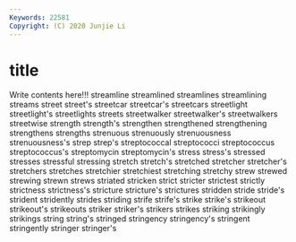 ```yaml
---
Keywords: 22581
Copyright: (C) 2020 Junjie Li
---
```


# title

Write contents here!!!
streamline 
streamlined 
streamlines 
streamlining 
streams 
street
street's 
streetcar 
streetcar's 
streetcars 
streetlight 
streetlight's 
streetlights 
streets 
streetwalker 
streetwalker's
streetwalkers 
streetwise 
strength 
strength's 
strengthen 
strengthened 
strengthening 
strengthens 
strengths 
strenuous
strenuously 
strenuousness 
strenuousness's 
strep 
strep's 
streptococcal 
streptococci 
streptococcus 
streptococcus's 
streptomycin
streptomycin's 
stress 
stress's 
stressed 
stresses 
stressful 
stressing 
stretch 
stretch's 
stretched
stretcher 
stretcher's 
stretchers 
stretches 
stretchier 
stretchiest 
stretching 
stretchy 
strew 
strewed
strewing 
strewn 
strews 
striated 
stricken 
strict 
stricter 
strictest 
strictly 
strictness
strictness's 
stricture 
stricture's 
strictures 
stridden 
stride 
stride's 
strident 
stridently 
strides
striding 
strife 
strife's 
strike 
strike's 
strikeout 
strikeout's 
strikeouts 
striker 
striker's
strikers 
strikes 
striking 
strikingly 
strikings 
string 
string's 
stringed 
stringency 
stringency's
stringent 
stringently 
stringer 
stringer's 
